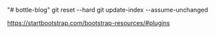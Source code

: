"# bottle-blog" 
git reset --hard
git update-index --assume-unchanged


https://startbootstrap.com/bootstrap-resources/#plugins